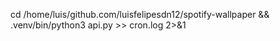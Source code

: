 cd /home/luis/github.com/luisfelipesdn12/spotify-wallpaper && .venv/bin/python3 api.py >> cron.log 2>&1